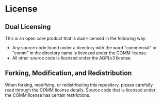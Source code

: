 # License

## Dual Licensing

This is an open core product that is dual-licensed in the following way:

- Any source code found under a directory with the word "commercial" or "comm" in the directory name is licensed under the COMM license.
- All other source code is licensed under the AGPLv3 license.

## Forking, Modification, and Redistribution

When forking, modifying, or redistributing this repository, please carefully read through the COMM license details. Source code that is licensed under the COMM license has certain restrictions.